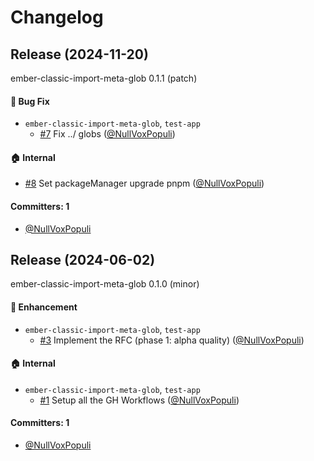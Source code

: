 # Changelog

## Release (2024-11-20)

ember-classic-import-meta-glob 0.1.1 (patch)

#### :bug: Bug Fix
* `ember-classic-import-meta-glob`, `test-app`
  * [#7](https://github.com/NullVoxPopuli/ember-classic-import-meta-glob/pull/7) Fix ../ globs ([@NullVoxPopuli](https://github.com/NullVoxPopuli))

#### :house: Internal
* [#8](https://github.com/NullVoxPopuli/ember-classic-import-meta-glob/pull/8) Set packageManager upgrade pnpm ([@NullVoxPopuli](https://github.com/NullVoxPopuli))

#### Committers: 1
- [@NullVoxPopuli](https://github.com/NullVoxPopuli)

## Release (2024-06-02)

ember-classic-import-meta-glob 0.1.0 (minor)

#### :rocket: Enhancement
* `ember-classic-import-meta-glob`, `test-app`
  * [#3](https://github.com/NullVoxPopuli/ember-classic-import-meta-glob/pull/3) Implement the RFC (phase 1: alpha quality) ([@NullVoxPopuli](https://github.com/NullVoxPopuli))

#### :house: Internal
* `ember-classic-import-meta-glob`, `test-app`
  * [#1](https://github.com/NullVoxPopuli/ember-classic-import-meta-glob/pull/1) Setup all the GH Workflows ([@NullVoxPopuli](https://github.com/NullVoxPopuli))

#### Committers: 1
- [@NullVoxPopuli](https://github.com/NullVoxPopuli)

